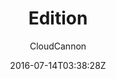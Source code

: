 ---
title: "Edition"
github: https://github.com/CloudCannon/edition-jekyll-template
demo: https://long-pig.cloudvent.net/
author: CloudCannon

ssg:
  - Jekyll
cms:
  - No Cms
date: 2016-07-14T03:38:28Z
github_branch: master
description: ":books: Product documentation template for Jekyll"
---
